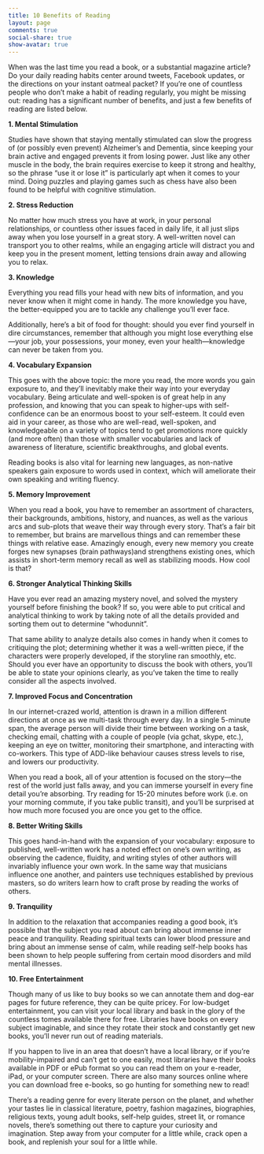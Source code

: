 ```yaml
---
title: 10 Benefits of Reading
layout: page
comments: true
social-share: true
show-avatar: true
---
```


When was the last time you read a book, or a substantial magazine article? Do your daily reading habits center around tweets, Facebook updates, or the directions on your instant oatmeal packet? If you’re one of countless people who don’t make a habit of reading regularly, you might be missing out: reading has a significant number of benefits, and just a few benefits of reading are listed below.

**1. Mental Stimulation**

Studies have shown that staying mentally stimulated can slow the progress of (or possibly even prevent) Alzheimer’s and Dementia, since keeping your brain active and engaged prevents it from losing power. Just like any other muscle in the body, the brain requires exercise to keep it strong and healthy, so the phrase “use it or lose it” is particularly apt when it comes to your mind. Doing puzzles and playing games such as chess have also been found to be helpful with cognitive stimulation.

**2. Stress Reduction**

No matter how much stress you have at work, in your personal relationships, or countless other issues faced in daily life, it all just slips away when you lose yourself in a great story. A well-written novel can transport you to other realms, while an engaging article will distract you and keep you in the present moment, letting tensions drain away and allowing you to relax.

**3. Knowledge**

Everything you read fills your head with new bits of information, and you never know when it might come in handy. The more knowledge you have, the better-equipped you are to tackle any challenge you’ll ever face.

Additionally, here’s a bit of food for thought: should you ever find yourself in dire circumstances, remember that although you might lose everything else—your job, your possessions, your money, even your health—knowledge can never be taken from you.

**4. Vocabulary Expansion**

This goes with the above topic: the more you read, the more words you gain exposure to, and they’ll inevitably make their way into your everyday vocabulary. Being articulate and well-spoken is of great help in any profession, and knowing that you can speak to higher-ups with self-confidence can be an enormous boost to your self-esteem. It could even aid in your career, as those who are well-read, well-spoken, and knowledgeable on a variety of topics tend to get promotions more quickly (and more often) than those with smaller vocabularies and lack of awareness of literature, scientific breakthroughs, and global events.

Reading books is also vital for learning new languages, as non-native speakers gain exposure to words used in context, which will ameliorate their own speaking and writing fluency.

**5. Memory Improvement**

When you read a book, you have to remember an assortment of characters, their backgrounds, ambitions, history, and nuances, as well as the various arcs and sub-plots that weave their way through every story. That’s a fair bit to remember, but brains are marvellous things and can remember these things with relative ease. Amazingly enough, every new memory you create forges new synapses (brain pathways)and strengthens existing ones, which assists in short-term memory recall as well as stabilizing moods. How cool is that?

**6. Stronger Analytical Thinking Skills**

Have you ever read an amazing mystery novel, and solved the mystery yourself before finishing the book? If so, you were able to put critical and analytical thinking to work by taking note of all the details provided and sorting them out to determine “whodunnit”.

That same ability to analyze details also comes in handy when it comes to critiquing the plot; determining whether it was a well-written piece, if the characters were properly developed, if the storyline ran smoothly, etc. Should you ever have an opportunity to discuss the book with others, you’ll be able to state your opinions clearly, as you’ve taken the time to really consider all the aspects involved.

**7. Improved Focus and Concentration**

In our internet-crazed world, attention is drawn in a million different directions at once as we multi-task through every day. In a single 5-minute span, the average person will divide their time between working on a task, checking email, chatting with a couple of people (via gchat, skype, etc.), keeping an eye on twitter, monitoring their smartphone, and interacting with co-workers. This type of ADD-like behaviour causes stress levels to rise, and lowers our productivity.

When you read a book, all of your attention is focused on the story—the rest of the world just falls away, and you can immerse yourself in every fine detail you’re absorbing. Try reading for 15-20 minutes before work (i.e. on your morning commute, if you take public transit), and you’ll be surprised at how much more focused you are once you get to the office.

**8. Better Writing Skills**

This goes hand-in-hand with the expansion of your vocabulary: exposure to published, well-written work has a noted effect on one’s own writing, as observing the cadence, fluidity, and writing styles of other authors will invariably influence your own work. In the same way that musicians influence one another, and painters use techniques established by previous masters, so do writers learn how to craft prose by reading the works of others.

**9. Tranquility**

In addition to the relaxation that accompanies reading a good book, it’s possible that the subject you read about can bring about immense inner peace and tranquility. Reading spiritual texts can lower blood pressure and bring about an immense sense of calm, while reading self-help books has been shown to help people suffering from certain mood disorders and mild mental illnesses.

**10. Free Entertainment**

Though many of us like to buy books so we can annotate them and dog-ear pages for future reference, they can be quite pricey. For low-budget entertainment, you can visit your local library and bask in the glory of the countless tomes available there for free. Libraries have books on every subject imaginable, and since they rotate their stock and constantly get new books, you’ll never run out of reading materials.

If you happen to live in an area that doesn’t have a local library, or if you’re mobility-impaired and can’t get to one easily, most libraries have their books available in PDF or ePub format so you can read them on your e-reader, iPad, or your computer screen. There are also many sources online where you can download free e-books, so go hunting for something new to read!

There’s a reading genre for every literate person on the planet, and whether your tastes lie in classical literature, poetry, fashion magazines, biographies, religious texts, young adult books, self-help guides, street lit, or romance novels, there’s something out there to capture your curiosity and imagination. Step away from your computer for a little while, crack open a book, and replenish your soul for a little while.
